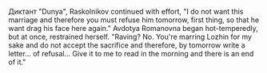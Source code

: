 Диктант
	"Dunya", Raskolnikov continued with effort, "I do not want this marriage and therefore you must refuse him tomorrow, first thing, so that he want drag his face here again."
	Avdotya Romanovna began hot-temperedly, but at once, restrained herself. 
	"Raving? No. You're marring Lozhin for my sake and do not accept the sacrifice and therefore, by tomorrow write a letter... of refusal... Give it to me to read in the morning and there is an end of it."
	